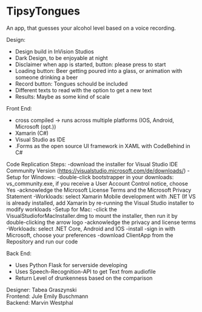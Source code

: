 # TipsyTongues
An app, that guesses your alcohol level based on a voice recording.

Design:
- Design build in InVision Studios 
- Dark Design, to be enjoyable at night
- Disclaimer when app is started, button: please press to start 
- Loading button: Beer getting poured into a glass, or animation with someone drinking a beer
- Record button: Tongues schould be included
- Different texts to read with the option to get a new text
- Results: Maybe as some kind of scale


Front End:
- cross compiled -> runs across multiple platforms (IOS, Android, Microsoft (opt.))
- Xamarin (C#)
- Visual Studio as IDE
- .Forms as the open source UI framework in XAML with CodeBehind in C#

Code Replication Steps: 
  -download the installer for Visual Studio IDE Community Version (https://visualstudio.microsoft.com/de/downloads/)
    -Setup for Windows:
      -double-click bootstrapper in your downloads: vs_community.exe, if you receive a User Account Control notice, choose Yes
      -acknowledge the Microsoft License Terms and the Microsoft Privacy Statement
      -Workloads: select Xamarin Mobile development with .NET (If VS is already installed, add Xamarin by re-running the Visual Studio installer to modify workloads
    -Setup for Mac: 
      -click the VisualStudioforMacInstaller.dmg to mount the installer, then run it by double-clicking the arrow logo
      -acknowledge the privacy and license terms
      -Workloads: select .NET Core, Android and IOS 
      -install
      -sign in with Microsoft, choose your preferences
  -download ClientApp from the Repository and run our code 



Back End:
- Uses Python Flask for serverside developing
- Uses Speech-Recognition-API to get Text from audiofile
- Return Level of drunkenness based on the comparison


Designer: Tabea Graszynski</br>
Frontend: Jule Emily Buschmann</br>
Backend: Marvin Westphal</br>
